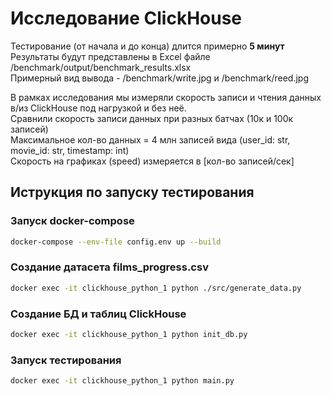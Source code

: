 # Исследование ClickHouse
Тестирование (от начала и до конца) длится примерно **5 минут**  
Результаты будут представлены в Excel файле /benchmark/output/benchmark_results.xlsx  
Примерный вид вывода - /benchmark/write.jpg и /benchmark/reed.jpg  

В рамках исследования мы измеряли скорость записи и чтения данных в/из ClickHouse под нагрузкой и без неё.  
Сравнили скорость записи данных при разных батчах (10к и 100к записей)  
Максимальное кол-во данных = 4 млн записей вида (user_id: str, movie_id: str, timestamp: int)  
Скорость на графиках (speed) измеряется в [кол-во записей/сек]
## Иструкция по запуску тестирования
### Запуск docker-compose

```sh
docker-compose --env-file config.env up --build
```

### Создание датасета films_progress.csv

```sh
docker exec -it clickhouse_python_1 python ./src/generate_data.py
```

### Создание БД и таблиц ClickHouse

```sh
docker exec -it clickhouse_python_1 python init_db.py
```

### Запуск тестирования

```sh
docker exec -it clickhouse_python_1 python main.py
```
